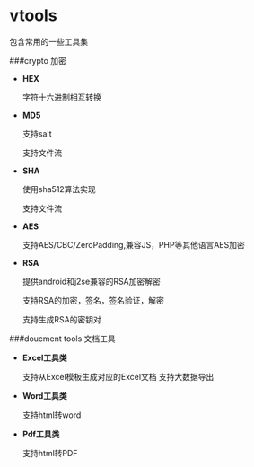 # vtools
包含常用的一些工具集

###crypto 加密

 * **HEX**

    字符十六进制相互转换
    
 * **MD5**

    支持salt

    支持文件流

 * **SHA**

    使用sha512算法实现

    支持文件流

 * **AES**

    支持AES/CBC/ZeroPadding,兼容JS，PHP等其他语言AES加密

 * **RSA**

    提供android和j2se兼容的RSA加密解密

    支持RSA的加密，签名，签名验证，解密

    支持生成RSA的密钥对

###doucment tools 文档工具

 * **Excel工具类**

    支持从Excel模板生成对应的Excel文档
    支持大数据导出

 * **Word工具类**

    支持html转word

 * **Pdf工具类**

    支持html转PDF
